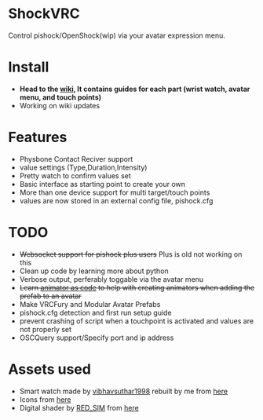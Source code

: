 # ShockVRC
Control pishock/OpenShock(wip) via your avatar expression menu.

# Install
- **Head to the [wiki](https://github.com/noideaman/ShockVRC/wiki), It contains guides for each part (wrist watch, avatar menu, and touch points)**
- Working on wiki updates

# Features
- Physbone Contact Reciver support
- value settings (Type,Duration,Intensity)
- Pretty watch to confirm values set
- Basic interface as starting point to create your own
- More than one device support for multi target/touch points
- values are now stored in an external config file, pishock.cfg

# TODO
- ~~Websocket support for pishock plus users~~ Plus is old not working on this
- Clean up code by learning more about python
- Verbose output, perferably toggable via the avatar menu
- ~~Learn [animator as code](https://github.com/hai-vr/av3-animator-as-code/tree/driver-copy) to help with creating animators when adding the prefab to an avatar~~
- Make VRCFury and Modular Avatar Prefabs
- pishock.cfg detection and first run setup guide
- prevent crashing of script when a touchpoint is activated and values are not properly set
- OSCQuery support/Specify port and ip address

# Assets used
- Smart watch made by [vibhavsuthar1998](https://www.cgtrader.com/vibhavsuthar1998) rebuilt by me from [here](https://www.cgtrader.com/free-3d-models/industrial/other/smart-watch-1c785218-a560-4d7e-8478-f9de27312be8)
- Icons from [here](https://materialdesignicons.com/)
- Digital shader by [RED_SIM](https://www.patreon.com/red_sim) from [here](https://www.patreon.com/posts/62864361)
